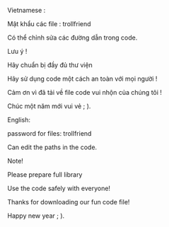 Vietnamese :

Mật khẩu các file : trollfriend

Có thể chỉnh sửa các đường dẫn trong code.

Lưu ý !

Hãy chuẩn bị đầy đủ thư viện

Hãy sử dụng code một cách an toàn với mọi người !

Cảm ơn vì đã tải về file code vui nhộn của chúng tôi !

Chúc một năm mới vui vẻ ; ).

English:

password for files: trollfriend

Can edit the paths in the code.

Note!

Please prepare full library

Use the code safely with everyone!

Thanks for downloading our fun code file!

Happy new year ; ).
